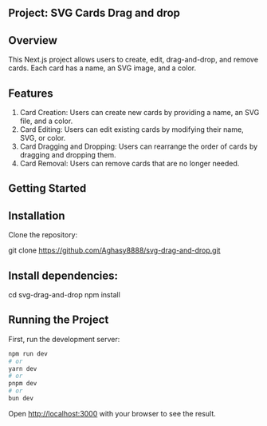 ## Project: SVG Cards Drag and drop

## Overview

This Next.js project allows users to create, edit, drag-and-drop, and remove cards. Each card has a name, an SVG image, and a color.

## Features

1. Card Creation: Users can create new cards by providing a name, an SVG file, and a color.
2. Card Editing: Users can edit existing cards by modifying their name, SVG, or color.
3. Card Dragging and Dropping: Users can rearrange the order of cards by dragging and dropping them.
4. Card Removal: Users can remove cards that are no longer needed.

## Getting Started

## Installation

Clone the repository: 

git clone https://github.com/Aghasy8888/svg-drag-and-drop.git

## Install dependencies:

cd svg-drag-and-drop
npm install

## Running the Project
First, run the development server:

```bash
npm run dev
# or
yarn dev
# or
pnpm dev
# or
bun dev
```

Open [http://localhost:3000](http://localhost:3000) with your browser to see the result.
